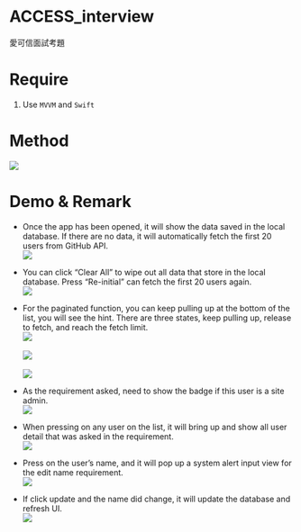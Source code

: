ACCESS_interview
======

愛可信面試考題

# Require
1. Use `MVVM` and `Swift`

# Method

![](./ReadMeAssets/01_Project.png)


# Demo & Remark
* Once the app has been opened, it will show the data saved in the local database. If there are no data, it will automatically fetch the first 20 users from GitHub API. <br>
![](./ReadMeAssets/02_UserList.png)

* You can click “Clear All” to wipe out all data that store in the local database. Press “Re-initial” can fetch the first 20 users again. <br>
![](./ReadMeAssets/03_UserList_empty.png)

* For the paginated function, you can keep pulling up at the bottom of the list, you will see the hint. There are three states, keep pulling up, release to fetch, and reach the fetch limit. <br>
![](./ReadMeAssets/04_UserList_pullHint.png)<br><br>
![](./ReadMeAssets/05_UserList_releaseFetch.png)<br><br>
![](./ReadMeAssets/06_UserList_reachLimit.png)

* As the requirement asked, need to show the badge if this user is a site admin. <br>
![](./ReadMeAssets/07_UserList_badge.png)

* When pressing on any user on the list, it will bring up and show all user detail that was asked in the requirement. <br>
![](./ReadMeAssets/08_UserDetail.png)

* Press on the user’s name, and it will pop up a system alert input view for the edit name requirement. <br>
![](./ReadMeAssets/09_UserDetail_editName.png)

* If click update and the name did change, it will update the database and refresh UI. <br>
![](./ReadMeAssets/10_UserDetail_nameEdited.png)

